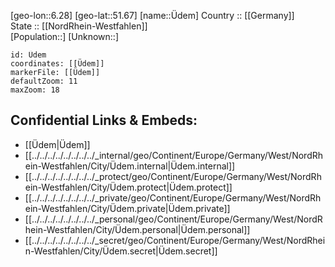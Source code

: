 ﻿---
location: [51.67,6.28] 
mapzoom: [7,12] 
mapmarker: city 
type: City
tags:
- geo/City


SpocWebEntityId: 35897
isDeleted: false
confidential: public

---
[geo-lon::6.28] 
[geo-lat::51.67] 
[name::Üdem] 
Country :: [[Germany]]  
State :: [[NordRhein-Westfahlen]]  
[Population::] 
[Unknown::] 


```leaflet
id: Üdem
coordinates: [[Üdem]] 
markerFile: [[Üdem]] 
defaultZoom: 11 
maxZoom: 18
```


## Confidential Links & Embeds: 
- [[Üdem|Üdem]]  
- [[../../../../../../../../_internal/geo/Continent/Europe/Germany/West/NordRhein-Westfahlen/City/Üdem.internal|Üdem.internal]] 
- [[../../../../../../../../_protect/geo/Continent/Europe/Germany/West/NordRhein-Westfahlen/City/Üdem.protect|Üdem.protect]] 
- [[../../../../../../../../_private/geo/Continent/Europe/Germany/West/NordRhein-Westfahlen/City/Üdem.private|Üdem.private]] 
- [[../../../../../../../../_personal/geo/Continent/Europe/Germany/West/NordRhein-Westfahlen/City/Üdem.personal|Üdem.personal]] 
- [[../../../../../../../../_secret/geo/Continent/Europe/Germany/West/NordRhein-Westfahlen/City/Üdem.secret|Üdem.secret]] 
